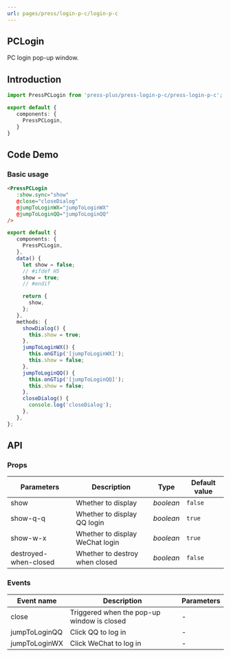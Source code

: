 ```yaml
---
url: pages/press/login-p-c/login-p-c
---
```


## PCLogin

PC login pop-up window.

## Introduction

```ts
import PressPCLogin from 'press-plus/press-login-p-c/press-login-p-c';

export default {
   components: {
     PressPCLogin,
   }
}
```

## Code Demo

### Basic usage


```html
<PressPCLogin
   :show.sync="show"
   @close="closeDialog"
   @jumpToLoginWX="jumpToLoginWX"
   @jumpToLoginQQ="jumpToLoginQQ"
/>
```

```ts
export default {
   components: {
     PressPCLogin,
   },
   data() {
     let show = false;
     // #ifdef H5
     show = true;
     // #endif

     return {
       show,
     };
   },
   methods: {
     showDialog() {
       this.show = true;
     },
     jumpToLoginWX() {
       this.onGTip('[jumpToLoginWX]');
       this.show = false;
     },
     jumpToLoginQQ() {
       this.onGTip('[jumpToLoginQQ]');
       this.show = false;
     },
     closeDialog() {
       console.log('closeDialog');
     },
   },
};
```


## API

### Props

| Parameters            | Description                     | Type      | Default value |
| --------------------- | ------------------------------- | --------- | ------------- |
| show                  | Whether to display              | _boolean_ | `false`       |
| show-q-q              | Whether to display QQ login     | _boolean_ | `true`        |
| show-w-x              | Whether to display WeChat login | _boolean_ | `true`        |
| destroyed-when-closed | Whether to destroy when closed  | _boolean_ | `false`       |

### Events

| Event name    | Description                                | Parameters |
| ------------- | ------------------------------------------ | ---------- |
| close         | Triggered when the pop-up window is closed | -          |
| jumpToLoginQQ | Click QQ to log in                         | -          |
| jumpToLoginWX | Click WeChat to log in                     | -          |